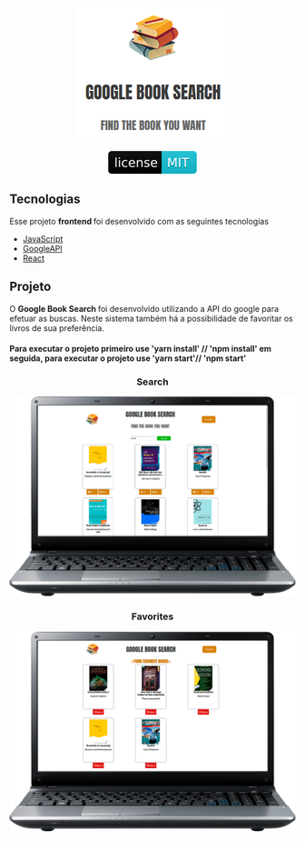 <div align="center">
    <h1> 
    <img src="/gitImages/PageLogo.png" alt="logo">
    </h1>
    <a href="/LICENSE">
        <img src="/gitImages/mit.svg" alt="LICENSE_MIT">
    </a>
</div>

<h2>Tecnologias</h2>
<p>Esse projeto <strong> frontend </strong> foi desenvolvido com as seguintes tecnologias</p>
<ul>
    <li>
        <a href="#" rel="noopener noreferrer">JavaScript</a>
    </li>
    <li>
        <a target="_blank" href="https://developers.google.com/books" rel="noopener noreferrer">GoogleAPI</a>
    </li>
    <li>
        <a target="_blank" href="https://pt-br.reactjs.org/" rel="noopener noreferrer">React</a>
    </li>
</ul>

<h2>Projeto</h2>
<p>O <strong> Google Book Search </strong> foi desenvolvido utilizando a API do google para efetuar as buscas. Neste sistema também há a possibilidade de favoritar os livros de sua preferência.</p>

<h4>Para executar o projeto primeiro use 'yarn install' // 'npm install' em seguida, para executar o projeto use 'yarn start'// 'npm start'</h4>

<h3 align="center">Search</h3>
<img src="/gitImages/BookSearch.png" style="max-width:100%;" alt="Search">

<h3 align="center">Favorites</h3>
<img src="/gitImages/FavoriteBooks.png" style="max-width:100%;" alt="Favorites">
